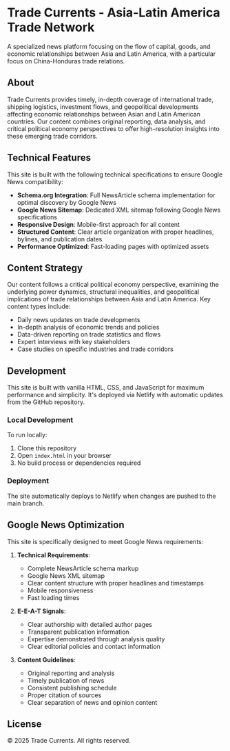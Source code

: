 # Trade Currents - Asia-Latin America Trade Network

A specialized news platform focusing on the flow of capital, goods, and economic relationships between Asia and Latin America, with a particular focus on China-Honduras trade relations.

## About

Trade Currents provides timely, in-depth coverage of international trade, shipping logistics, investment flows, and geopolitical developments affecting economic relationships between Asian and Latin American countries. Our content combines original reporting, data analysis, and critical political economy perspectives to offer high-resolution insights into these emerging trade corridors.

## Technical Features

This site is built with the following technical specifications to ensure Google News compatibility:

- **Schema.org Integration**: Full NewsArticle schema implementation for optimal discovery by Google News
- **Google News Sitemap**: Dedicated XML sitemap following Google News specifications
- **Responsive Design**: Mobile-first approach for all content
- **Structured Content**: Clear article organization with proper headlines, bylines, and publication dates
- **Performance Optimized**: Fast-loading pages with optimized assets

## Content Strategy

Our content follows a critical political economy perspective, examining the underlying power dynamics, structural inequalities, and geopolitical implications of trade relationships between Asia and Latin America. Key content types include:

- Daily news updates on trade developments
- In-depth analysis of economic trends and policies
- Data-driven reporting on trade statistics and flows
- Expert interviews with key stakeholders
- Case studies on specific industries and trade corridors

## Development

This site is built with vanilla HTML, CSS, and JavaScript for maximum performance and simplicity. It's deployed via Netlify with automatic updates from the GitHub repository.

### Local Development

To run locally:

1. Clone this repository
2. Open `index.html` in your browser
3. No build process or dependencies required

### Deployment

The site automatically deploys to Netlify when changes are pushed to the main branch.

## Google News Optimization

This site is specifically designed to meet Google News requirements:

1. **Technical Requirements**:
   - Complete NewsArticle schema markup
   - Google News XML sitemap
   - Clear content structure with proper headlines and timestamps
   - Mobile responsiveness
   - Fast loading times

2. **E-E-A-T Signals**:
   - Clear authorship with detailed author pages
   - Transparent publication information
   - Expertise demonstrated through analysis quality
   - Clear editorial policies and contact information

3. **Content Guidelines**:
   - Original reporting and analysis
   - Timely publication of news
   - Consistent publishing schedule
   - Proper citation of sources
   - Clear separation of news and opinion content

## License

© 2025 Trade Currents. All rights reserved.